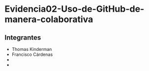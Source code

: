 # Evidencia02-Uso-de-GitHub-de-manera-colaborativa

## Integrantes
  * Thomas Kinderman
  * Francisco Cárdenas
  *
  *
